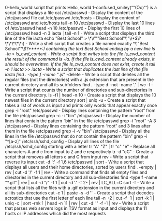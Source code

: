 0-hello_world script that prints Hello, world
1-confused_smiley("\"(Ôo)'") is a script that displays a file
cat /etc/passwd - Display the content of the /etc/passwd file
cat /etc/passwd /etc/hosts - Display the content of /etc/passwd and /etc/hosts
tail -n 10 /etc/passwd - Display the last 10 lines of /etc/passwd
head -n 10 /etc/passwd - Display the first 10 lines of /etc/passwd
head -n 3 iacta | tail -n 1 - Write a script that displays the third line of the file iacta
echo "Best School" > \\\*\\\\"'\"Best School\"\\'"\\\\\*\$\\\?\\\*\\\*\\\*\\\*\\\*\:\) - Write a shell script that creates a file named exactly \*\\'"Best School"\'\\*$\?\*\*\*\*\*:) containing the text Best School ending by a new line
ls -la > ls_cwd_content - Write a script that writes into the file ls_cwd_content the result of the command ls -la. If the file ls_cwd_content already exists, it should be overwritten. If the file ls_cwd_content does not exist, create it
tail -n 1 iacta >> iacta - Write a script that duplicates the last line of the file iacta
find . -type f -name "*.js" -delete - Write a script that deletes all the regular files (not the directories) with a .js extension that are present in the current directory and all its subfolders
find . -type d -not -name '.' | wc -l - Write a script that counts the number of directories and sub-directories in the current directory.
ls -t1 | head -n 10 - Create a script that displays the 10 newest files in the current directory
sort | uniq -u - Create a script that takes a list of words as input and prints only words that appear exactly once
grep -i "root" /etc/passwd - Display lines containing the pattern “root” from the file /etc/passwd
grep -c -i "bin" /etc/passwd - Display the number of lines that contain the pattern “bin” in the file /etc/passwd
grep -i "root" -A 3 /etc/passwd - Display lines containing the pattern “root” and 3 lines after them in the file /etc/passwd
grep -i -v "bin" /etc/passwd - Display all the lines in the file /etc/passwd that do not contain the pattern “bin”
grep -i "^[a-z]" /etc/ssh/sshd_config - Display all lines of the file /etc/ssh/sshd_config starting with a letter
tr "A" "Z" | tr "c" "e" - Replace all characters A and c from input to Z and e respectively
tr -d "cC" - Create a script that removes all letters c and C from input
rev - Write a script that reverse its input
cut -d ':' -f 1,6 /etc/passwd | sort - Write a script that displays all users and their home directories, sorted by users
find . -empty | rev | cut -d '/' -f 1 | rev - Write a command that finds all empty files and directories in the current directory and all sub-directories
find -type f -name "*.gif" | rev | cut -d "/" -f 1 | cut -d '.' -f 2- | rev | LC_ALL=C sort -f - Write a script that lists all the files with a .gif extension in the current directory and all its sub-directories
cut -c 1 | paste -s -d '' - Create a script that decodes acrostics that use the first letter of each line
tail -n +2 | cut -f -1 | sort -k 1 | uniq -c | sort -rnk 1 | head -n 11 | rev | cut -d ' ' -f -1 | rev - Write a script that parses web servers logs in TSV format as input and displays the 11 hosts or IP addresses which did the most requests
